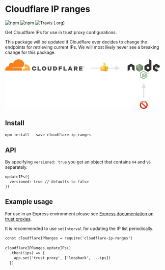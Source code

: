 # Cloudflare IP ranges

![npm](https://img.shields.io/npm/v/cloudflare-ip-ranges.svg)
![npm](https://img.shields.io/npm/dy/cloudflare-ip-ranges.svg)
![Travis (.org)](https://img.shields.io/travis/sampsakuronen/cloudflare-ip-ranges.svg)

Get Cloudflare IPs for use in trust proxy configurations.

This package will be updated if Cloudflare ever decides to change the endpoints for retrieving current IPs. We will most likely never see a breaking change for this package.

![Cloudflare IP ranges](README-image.png?raw=true)

## Install

    npm install --save cloudflare-ip-ranges

## API

By specifying `versioned: true` you get an object that contains `V4` and `V6` separately.

    updateIPs({
      versioned: true // defaults to false
    })

## Example usage

For use in an Express environment please see [Express documentation on trust proxies](https://expressjs.com/en/guide/behind-proxies.html).

It is recommended to use `setInterval` for updating the IP list periodically.

    const cloudflareIPRanges = require('cloudflare-ip-ranges')

    cloudflareIPRanges.updateIPs()
      .then((ips) => {
        app.set('trust proxy', ['loopback', ...ips])
      })
